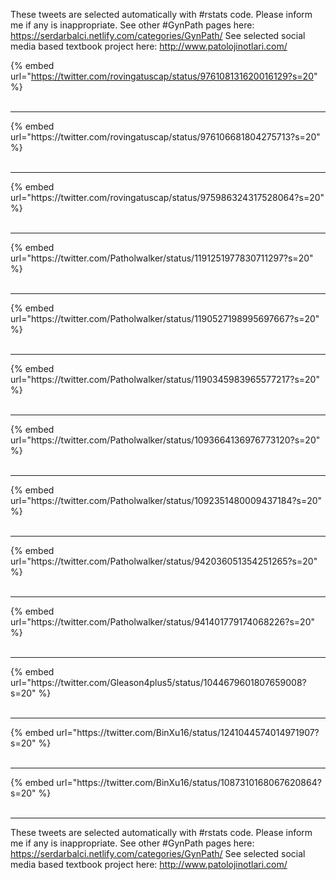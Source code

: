 

These tweets are selected automatically with #rstats code. Please inform me if any is inappropriate.
See other #GynPath pages here: https://serdarbalci.netlify.com/categories/GynPath/ 
See selected social media based textbook project here: http://www.patolojinotlari.com/

{% embed url="https://twitter.com/rovingatuscap/status/976108131620016129?s=20" %}<br>
<br>
<hr>
{% embed url="https://twitter.com/rovingatuscap/status/976106681804275713?s=20" %}<br>
<br>
<hr>
{% embed url="https://twitter.com/rovingatuscap/status/975986324317528064?s=20" %}<br>
<br>
<hr>
{% embed url="https://twitter.com/Patholwalker/status/1191251977830711297?s=20" %}<br>
<br>
<hr>
{% embed url="https://twitter.com/Patholwalker/status/1190527198995697667?s=20" %}<br>
<br>
<hr>
{% embed url="https://twitter.com/Patholwalker/status/1190345983965577217?s=20" %}<br>
<br>
<hr>
{% embed url="https://twitter.com/Patholwalker/status/1093664136976773120?s=20" %}<br>
<br>
<hr>
{% embed url="https://twitter.com/Patholwalker/status/1092351480009437184?s=20" %}<br>
<br>
<hr>
{% embed url="https://twitter.com/Patholwalker/status/942036051354251265?s=20" %}<br>
<br>
<hr>
{% embed url="https://twitter.com/Patholwalker/status/941401779174068226?s=20" %}<br>
<br>
<hr>
{% embed url="https://twitter.com/Gleason4plus5/status/1044679601807659008?s=20" %}<br>
<br>
<hr>
{% embed url="https://twitter.com/BinXu16/status/1241044574014971907?s=20" %}<br>
<br>
<hr>
{% embed url="https://twitter.com/BinXu16/status/1087310168067620864?s=20" %}<br>
<br>
<hr>


These tweets are selected automatically with #rstats code. Please inform me if any is inappropriate.
See other #GynPath pages here: https://serdarbalci.netlify.com/categories/GynPath/ 
See selected social media based textbook project here: http://www.patolojinotlari.com/

